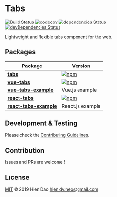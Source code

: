 # Tabs
[![Build Status](https://travis-ci.org/hiendv/tabs.svg?branch=master)](https://travis-ci.org/hiendv/tabs) [![codecov](https://codecov.io/gh/hiendv/tabs/branch/master/graph/badge.svg)](https://codecov.io/gh/hiendv/tabs) [![dependencies Status](https://david-dm.org/hiendv/tabs/status.svg)](https://david-dm.org/hiendv/tabs) [![devDependencies Status](https://david-dm.org/hiendv/tabs/dev-status.svg)](https://david-dm.org/hiendv/tabs?type=dev)

Lightweight and flexible tabs component for the web.

## Packages
| Package | Version |
|--------|-------|
| **[tabs](/packages/tabs)** | [![npm](https://img.shields.io/npm/v/@hiendv/tabs.svg)](https://www.npmjs.com/package/@hiendv/tabs) |
| **[vue-tabs](/packages/vue-tabs)** | [![npm](https://img.shields.io/npm/v/@hiendv/vue-tabs.svg)](https://www.npmjs.com/package/@hiendv/vue-tabs) |
| **[vue-tabs-example](/packages/vue-tabs-example)** | Vue.js example |
| **[react-tabs](/packages/react-tabs)** | [![npm](https://img.shields.io/npm/v/@hiendv/react-tabs.svg)](https://www.npmjs.com/package/@hiendv/react-tabs) |
| **[react-tabs-example](/packages/react-tabs-example)** | React.js example |

## Development & Testing
Please check the [Contributing Guidelines](https://github.com/hiendv/tabs/blob/master/CONTRIBUTING.md).

## Contribution
Issues and PRs are welcome !

## License
[MIT](./LICENSE) &copy; 2019 Hien Dao <hien.dv.neo@gmail.com>
